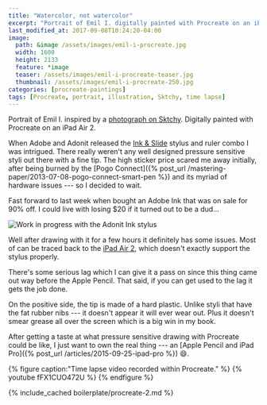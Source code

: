 ```yaml
---
title: "Watercolor, not watercolor"
excerpt: "Portrait of Emil I. digitally painted with Procreate on an iPad."
last_modified_at: 2017-09-08T10:24:20-04:00
image: 
  path: &image /assets/images/emil-i-procreate.jpg
  width: 1600
  height: 2133
  feature: *image
  teaser: /assets/images/emil-i-procreate-teaser.jpg
  thumbnail: /assets/images/emil-i-procreate-250.jpg
categories: [procreate-paintings]
tags: [Procreate, portrait, illustration, Sktchy, time lapse]
---
```


Portrait of Emil I. inspired by a [photograph on Sktchy](https://sktchy.com/TXmmCc). Digitally painted with Procreate on an iPad Air 2.

When Adobe and Adonit released the [Ink & Slide](https://www.amazon.com/Adobe-Creative-Connected-Precision-Stylus/dp/B00LNECVN6/ref=as_li_ss_tl?ie=UTF8&linkCode=ll1&tag=mademist-20&linkId=643de6452764ad91cc2a8a8077f11204) stylus and ruler combo I was intrigued. There really weren't any well designed pressure sensitive styli out there with a fine tip. The high sticker price scared me away initially, after being burned by the [Pogo Connect]({% post_url /mastering-paper/2013-07-08-pogo-connect-smart-pen %}) and its myriad of hardware issues --- so I decided to wait.

Fast forward to last week when bought an Adobe Ink that was on sale for 90% off. I could live with losing $20 if it turned out to be a dud...

![Work in progress with the Adonit Ink stylus](/assets/images/emil-i-procreate-adonit-ink-900.jpg)

Well after drawing with it for a few hours it definitely has some issues. Most of can be traced back to the [iPad Air 2](http://www.adonit.net/blog/archives/2015/05/07/ipad-air-2-performance/), which doesn't exactly support the stylus properly.

There's some serious lag which I can give it a pass on since this thing came out way before the Apple Pencil. That said, if you can get used to the lag it gets the job done.

On the positive side, the tip is made of a hard plastic. Unlike styli that have the fat rubber nibs --- it doesn't appear it will ever wear out. Plus it doesn't smear grease all over the screen which is a big win in my book.

After getting a taste at what pressure sensitive drawing with Procreate could be like, I just want to own the real thing --- an [Apple Pencil and iPad Pro]({% post_url /articles/2015-09-25-ipad-pro %}) :smile:.

{% figure caption:"Time lapse video recorded within Procreate." %}
{% youtube fFX1CUO472U %}
{% endfigure %}

{% include_cached boilerplate/procreate-2.md %}

